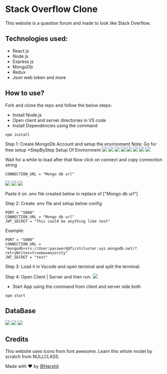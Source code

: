 # Stack Overflow Clone

This website is a question forum and made to look like Stack Overflow.

## Technologies used:

- React js
- Node js
- Express js
- MongoDb
- Redux
- Json web token and more

## How to use?

Fork and clone the repo and follow the below steps:

- Install Node.js
- Open client and server directories in VS code
- Install Dependencies using the command

```
npm install
```

Step 1:
Create MongoDb Account and setup the environment
    Note: Go for free setup
*StepByStep Setup Of Environment
<img src="https://github.com/Harshitjoc/StackOverflow-Clone/blob/main/Screenshots/3.png">
<img src="https://github.com/Harshitjoc/StackOverflow-Clone/blob/main/Screenshots/4.png">
<img src="https://github.com/Harshitjoc/StackOverflow-Clone/blob/main/Screenshots/5.png">
<img src="https://github.com/Harshitjoc/StackOverflow-Clone/blob/main/Screenshots/6.png">
<img src="https://github.com/Harshitjoc/StackOverflow-Clone/blob/main/Screenshots/7.png">
<img src="https://github.com/Harshitjoc/StackOverflow-Clone/blob/main/Screenshots/8.png">
<img src="https://github.com/Harshitjoc/StackOverflow-Clone/blob/main/Screenshots/9.png">
<img src="https://github.com/Harshitjoc/StackOverflow-Clone/blob/main/Screenshots/10.png">

Wait for a while to load after that Now click on connect and copy connection string

```
CONNECTION_URL = "Mongo db url"
```

<img src="https://github.com/Harshitjoc/StackOverflow-Clone/blob/main/Screenshots/11.png">
<img src="https://github.com/Harshitjoc/StackOverflow-Clone/blob/main/Screenshots/12.png">
<img src="https://github.com/Harshitjoc/StackOverflow-Clone/blob/main/Screenshots/13.png">


Paste it on .env file created below in replace of ["Mongo db url"]

Step 2:
Create .env file and setup below config

```
PORT = "5000"
CONNECTION_URL = "Mongo db url"
JWT_SECRET = "This could be anything like test"
```

Example:
```
PORT = "5000"
CONNECTION_URL = "mongodb+srv://User:password@firstcluster.xyz.mongodb.net/?retryWrites=true&w=majority"
JWT_SECRET = "test"
```

Step 3:
Load it in Vscode and open terminal and split the terminal.

Step 4:
Open Client | Server and then run.
<img src="https://github.com/Harshitjoc/StackOverflow-Clone/blob/main/Screenshots/2.png">

- Start App using the command from client and server side both

```
npm start
```

## DataBase
<img src="https://github.com/Harshitjoc/StackOverflow-Clone/blob/main/Screenshots/14.png">
<img src="https://github.com/Harshitjoc/StackOverflow-Clone/blob/main/Screenshots/15.png">
<img src="https://github.com/Harshitjoc/StackOverflow-Clone/blob/main/Screenshots/16.png">


## Credits

This website uses icons from font awesome.
Learn this whole model by scratch from NULLCLASS.

Made with ❤️ by [@Harshit](https://linkedin.com/harshitjoc)
